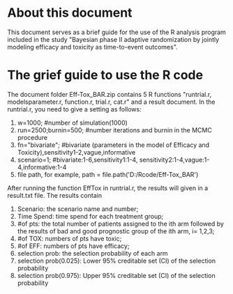 # About this document
This document serves as a brief guide for the use of the R analysis program included in the study "Bayesian phase II adaptive randomization by jointly modeling efficacy and toxicity as time-to-event outcomes".

# The grief guide to use the R code
The document folder Eff-Tox_BAR.zip contains 5 R functions "runtrial.r, modelsparameter.r, function.r, trial.r, cat.r" and a result document.
In the runtrial.r, you need to give a setting as follows:
1. w=1000;                  #number of simulation(1000)
2. run=2500;burnin=500;     #number iterations and burnin in the MCMC procedure   
3. fn="bivariate";          #bivariate (parameters in the model of Efficacy and Toxicity),sensitivity1-2,vague,informative
4. scenario=1;              #bivariate:1-6,sensitivity1:1-4, sensitivity2:1-4,vague:1-4,informative:1-4 
5. file path, for example, path = file.path('D:/Rcode/Eff-Tox_BAR')
 
After running the function EffTox in runtrial.r, the results will given in a result.txt file. The results contain
1. Scenario: the scenario name and number;
2. Time Spend: time spend for each treatment group;
3. #of pts: the total number of patients assigned to the ith arm followed by the results of bad and good prognostic group of the ith arm, i=  1,2,3;
4. #of TOX: numbers of pts have toxic;
5. #of EFF: numbers of pts have efficacy;
6. selection prob: the selection probability of each arm
7. selection prob(0.025): Lower 95% creditable set (CI) of the selection probability
8. selection prob(0.975): Upper 95% creditable set (CI) of the selection probability
 

